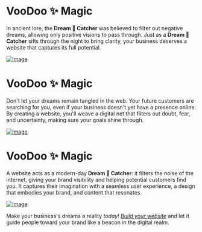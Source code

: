 # VooDoo ✨ Magic

In ancient lore, the **Dream 🪬 Catcher** was believed to filter out negative dreams, allowing only positive visions to pass through. Just as a **Dream 🪬 Catcher** sifts through the night to bring clarity, your business deserves a website that captures its full potential.

[![image](https://github.com/itpp-labs/VooDoo/assets/186131/f69be768-f60b-4faa-ac48-a2c383d2f7ac)](https://www.odoo.com/app/website?debug=%F0%9F%AA%AC)

# VooDoo ✨ Magic

Don't let your dreams remain tangled in the web. Your future customers are searching for you, even if your business doesn't yet have a presence online. By creating a website, you'll weave a digital net that filters out doubt, fear, and uncertainty, making sure your goals shine through.

[![image](https://github.com/itpp-labs/VooDoo/assets/186131/6ccfbe77-76ea-4bbb-8e45-a63604fac655)](https://www.odoo.com/app/website?debug=%F0%9F%AA%AC)

# VooDoo ✨ Magic

A website acts as a modern-day **Dream 🪬 Catcher**: it filters the noise of the internet, giving your brand visibility and helping potential customers find you. It captures their imagination with a seamless user experience, a design that embodies your brand, and content that resonates.

[![image](https://github.com/itpp-labs/VooDoo/assets/186131/097601f3-13ca-4b35-bf15-e3d291e5259f)](https://www.odoo.com/app/website?debug=%F0%9F%AA%AC)

Make your business's dreams a reality *today!* [*Build your website*](https://www.odoo.com/app/website?debug=%F0%9F%AA%AC) and let it guide people toward your brand like a beacon in the digital realm.
